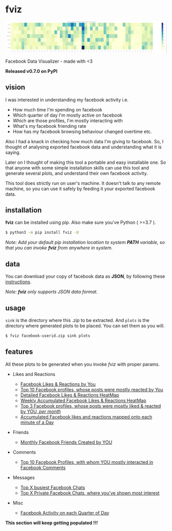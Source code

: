 # fviz

![banner](./ss/banner.png)

Facebook Data Visualizer - made with &lt;3

**Released v0.7.0 on PyPI**

## vision

I was interested in understanding my facebook activity i.e. 

- How much time I'm spending on facebook
- Which quarter of day I'm mostly active on facebook
- Which are those profiles, I'm mostly interacting with
- What's my facebook friending rate
- How has my facebook browsing behaviour changed overtime etc.

Also I had a knack in checking how much data I'm giving to facebook. So, I thought of analysing exported facebook data and understanding what it is saying. 

Later on I thought of making this tool a portable and easy installable one. So that anyone with some simple installation skills can use this tool and generate several plots, and understand their own facebook activity.

This tool does strictly run on user's machine. It doesn't talk to any remote machine, so you can use it safely by feeding it your exported facebook data.

## installation

**fviz** can be installed using pip. Also make sure you've Python ( >=3.7 ).

```bash
$ python3 -m pip install fviz -U
```

_Note: Add your default pip installation location to system **PATH** variable, so that you can invoke **fviz** from anywhere in system._

## data

You can download your copy of facebook data as **JSON**, by following these [instructions](https://www.facebook.com/help/212802592074644).

_Note: **fviz** only supports JSON data format._

## usage

`sink` is the directory where this *.zip* to be extracted. And `plots` is the directory where generated plots to be placed. You can set them as you will.

```bash
$ fviz facebook-userid.zip sink plots
```

## features

All these plots to be generated when you invoke *fviz* with proper params.

- Likes and Reactions
    - [Facebook Likes & Reactions by You](./docs/reactionsByYou.md)
    - [Top 10 Facebook profiles, whose posts were mostly reacted by You](./docs/top10ProfilesWithMostlyReactedPostsByYou.md)
    - [Detailed Facebook Likes & Reactions HeatMap](./docs/detailedReactionsHeatMap.md)
    - [Weekly Accumulated Facebook Likes & Reactions HeatMap](./docs/weeklyAccumulatedReactionsHeatMap.md)
    - [Top 3 Facebook profiles, whose posts were mostly liked & reacted by YOU, _per month_](./docs/top3ProfilesWithMonthlyMostReactedPosts.md)
    - [Accumulated Facebook likes and reactions mapped onto each minute of a Day](./docs/accumulatedAcivityInEachMinuteOfDay.md)

- Friends
    - [Monthly Facebook Friends Created by YOU](./docs/monthlyFriendingRate.md)

- Comments
    - [Top 10 Facebook Profiles, with whom YOU mostly interacted in Facebook Comments](./docs/top10ProfilesWithMostlyCommentedPostsByYou.md)

- Messages
    - [Top X busiest Facebook Chats](./docs/top15FacebookChatsWithMostMessages.md)
    - [Top X Private Facebook Chats, where you've shown most interest](./docs/top10PrivateFacebookChatsWithHighestContributionFromYOU.md)

- Misc
    - [Facebook Activity on each Quarter of Day](./docs/facebookActivityOnEachQuarterOfDay.md)


**This section will keep getting populated !!!**
